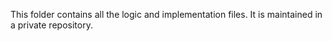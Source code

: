 This folder contains all the logic and implementation files. It is maintained in a private repository. 

